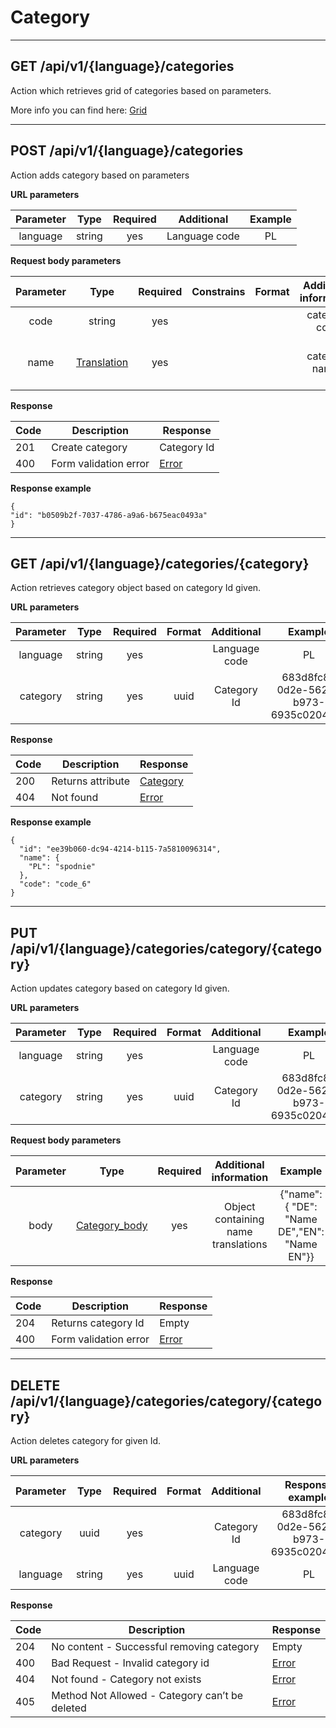# Category

----
   
## GET /api/v1/{language}/categories

Action which retrieves grid of categories based on parameters.


More info you can find here: [Grid](backend/api/objects/grid.md)

_______________________________________________________________________________________


## POST  /api/v1/{language}/categories
        
Action adds category based on parameters

**URL parameters**

| Parameter |  Type  | Required |   Additional  | Example |
|:---------:|:------:|:--------:|:-------------:|:-------:|
|  language | string |    yes   | Language code |    PL   |   


**Request body parameters**

|   Parameter  |                         Type                         | Required | Constrains | Format |    Additional information   |                          Response example                         |
|:------------:|:----------------------------------------------------:|:--------:|:----------:|:------:|:---------------------------:|:--------------------------------------------------------:|
|    code   | string |    yes    |            |        |     category code      |    "category_code"
|    name   | [Translation](backend/api/objects/translation.md)  |    yes    |            |        |      category names      |          {"PL" :"Polish name", "EN":"English name"}  |                   |


**Response**

| Code | Description       | Response                                    |
|------|-------------------|---------------------------------------------|
| 201  | Create category   | Category Id                                 |
| 400  | Form validation error| [Error](backend/api/objects/error.md)   |


**Response example**

```
{
"id": "b0509b2f-7037-4786-a9a6-b675eac0493a"
}
```
_______________________________________________________________________________________

## GET  /api/v1/{language}/categories/{category}


Action retrieves category object based on category Id given.

**URL parameters**

| Parameter |  Type  | Required | Format |   Additional  | Example |
|:---------:|:------:|:--------:|:------:|:-------------:|:-------:|
|  language | string |    yes   |        |Language code  |    PL   |
|  category | string |    yes   | uuid   | Category Id  |    683d8fc8-0d2e-5626-b973-6935c02044eb   |


**Response**

| Code | Description       | Response                                    |
|------|-------------------|---------------------------------------------|
| 200  | Returns attribute | [Category](backend/api/objects/category.md)  |
| 404  | Not found         | [Error](backend/api/objects/error.md)      |

**Response example**

```
{
  "id": "ee39b060-dc94-4214-b115-7a5810096314",
  "name": {
    "PL": "spodnie"
  },
  "code": "code_6"
}
```
_______________________________________________________________________________________

## PUT  /api/v1/{language}/categories/category/{category}

Action updates category based on category Id given.

**URL parameters**

| Parameter |  Type  | Required | Format |   Additional  | Example |
|:---------:|:------:|:--------:|:------:|:-------------:|:-------:|
|  language | string |    yes   |        |Language code  |    PL   |
|  category | string |    yes   | uuid   | Category Id  |    683d8fc8-0d2e-5626-b973-6935c02044eb   |

**Request body parameters**

|   Parameter  |                         Type                         | Required |    Additional information   |                          Example                         |
|:------------:|:----------------------------------------------------:|:--------:|:---------------------------:|:--------------------------------------------------------:|
|     body     |[Category_body](backend/api/objects/category_body.md)|    yes   | Object containing name translations|{"name": { "DE": "Name DE","EN": "Name EN"}} |


**Response**

| Code | Description       | Response                                    |
|------|-------------------|---------------------------------------------|
| 204  |Returns category Id| Empty |
| 400  | Form validation error| [Error](/api/objects/error.md)      |

_______________________________________________________________________________________


## DELETE /api/v1/{language}/categories/category/{category}

Action deletes category for given Id.

**URL parameters**

| Parameter |  Type  | Required | Format |   Additional  | Response example |
|:---------:|:------:|:--------:|:------:|:-------------:|:-------:|
|  category | uuid |    yes   |        | Category Id  |    683d8fc8-0d2e-5626-b973-6935c02044eb   |
|  language | string |    yes   | uuid   |Language code  |    PL   |

**Response**

| Code | Description                                     | Response                             |
|------|-------------------------------------------------|--------------------------------------|
| 204  | No content - Successful removing category      | Empty                                   |
| 400  | Bad Request - Invalid category id              | [Error](backend/api/objects/error.md) |
| 404  | Not found - Category not exists                | [Error](backend/api/objects/error.md) |
| 405  | Method Not Allowed - Category can’t be deleted | [Error](backend/api/objects/error.md) |

